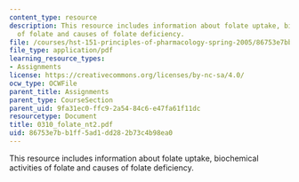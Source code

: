 ```yaml
---
content_type: resource
description: This resource includes information about folate uptake, biochemical activities
  of folate and causes of folate deficiency.
file: /courses/hst-151-principles-of-pharmacology-spring-2005/86753e7bb1ff5ad1dd282b73c4b98ea0_0310_folate_nt2.pdf
file_type: application/pdf
learning_resource_types:
- Assignments
license: https://creativecommons.org/licenses/by-nc-sa/4.0/
ocw_type: OCWFile
parent_title: Assignments
parent_type: CourseSection
parent_uid: 9fa31ec0-ffc9-2a54-84c6-e47fa61f11dc
resourcetype: Document
title: 0310_folate_nt2.pdf
uid: 86753e7b-b1ff-5ad1-dd28-2b73c4b98ea0
---
```

This resource includes information about folate uptake, biochemical activities of folate and causes of folate deficiency.